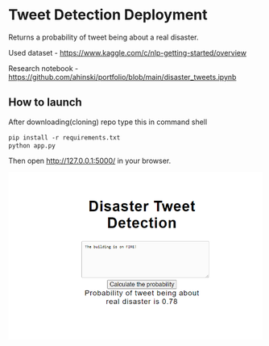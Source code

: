 # Tweet Detection Deployment
Returns a probability of tweet being about a real disaster.

Used dataset - https://www.kaggle.com/c/nlp-getting-started/overview

Research notebook - https://github.com/ahinski/portfolio/blob/main/disaster_tweets.ipynb

## How to launch
After downloading(cloning) repo type this in command shell

    pip install -r requirements.txt    
    python app.py
Then open http://127.0.0.1:5000/ in your browser.

![screenshot](screen.PNG)
